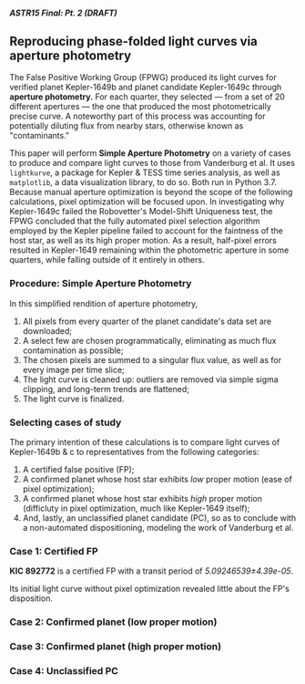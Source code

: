 ##### ASTR15 Final: Pt. 2 (DRAFT)

## Reproducing phase-folded light curves via aperture photometry

The False Positive Working Group (FPWG) produced its light curves for verified planet Kepler-1649b and planet candidate Kepler-1649c through **aperture photometry.** For each quarter, they selected — from a set of 20 different apertures — the one that produced the most photometrically precise curve. A noteworthy part of this process was accounting for potentially diluting flux from nearby stars, otherwise known as "contaminants."

This paper will perform **Simple Aperture Photometry** on a variety of cases to produce and compare light curves to those from Vanderburg et al. It uses `lightkurve`, a package for Kepler & TESS time series analysis, as well as `matplotlib`, a data visualization library, to do so.  Both run in Python 3.7. Because manual aperture optimization is beyond the scope of the following calculations, pixel optimization will be focused upon. In investigating why Kepler-1649c failed the Robovetter's Model-Shift Uniqueness test, the FPWG concluded that the fully automated pixel selection algorithm employed by the Kepler pipeline failed to account for the faintness of the host star, as well as its high proper motion. As a result, half-pixel errors resulted in Kepler-1649 remaining within the photometric aperture in some quarters, while falling outside of it entirely in others.

### Procedure: Simple Aperture Photometry

In this simplified rendition of aperture photometry,

1. All pixels from every quarter of the planet candidate's data set are downloaded;
2. A select few are chosen programmatically, eliminating as much flux contamination as possible;
3. The chosen pixels are summed to a singular flux value, as well as for every image per time slice;
4. The light curve is cleaned up: outliers are removed via simple sigma clipping, and long-term trends are flattened;
5. The light curve is finalized.

### Selecting cases of study

The primary intention of these calculations is to compare light curves of Kepler-1649b & c to representatives from the following categories:

1. A certified false positive (FP);
2. A confirmed planet whose host star exhibits *low* proper motion (ease of pixel optimization);
3. A confirmed planet whose host star exhibits *high* proper motion (difficluty in pixel optimization, much like Kepler-1649 itself);
4. And, lastly, an unclassified planet candidate (PC), so as to conclude with a non-automated dispositioning, modeling the work of Vanderburg et al.

### Case 1: Certified FP

**KIC 892772** is a certified FP with a transit period of *5.09246539±4.39e-05*.

Its initial light curve without pixel optimization revealed little about the FP's disposition.





### Case 2: Confirmed planet (low proper motion)

### Case 3: Confirmed planet (high proper motion)

### Case 4: Unclassified PC
